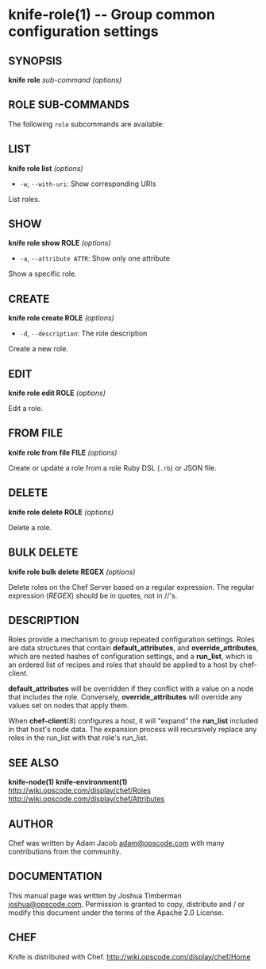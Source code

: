 knife-role(1) -- Group common configuration settings
========================================

## SYNOPSIS

__knife__ __role__ _sub-command_ _(options)_

## ROLE SUB-COMMANDS
The following `role` subcommands are available:

## LIST
__knife role list__ _(options)_

  * `-w`, `--with-uri`:
    Show corresponding URIs

List roles.

## SHOW
__knife role show ROLE__ _(options)_

  * `-a`, `--attribute ATTR`:
    Show only one attribute

Show a specific role.

## CREATE
__knife role create ROLE__ _(options)_

  * `-d`, `--description`:
    The role description

Create a new role.

## EDIT
__knife role edit ROLE__ _(options)_

Edit a role.

## FROM FILE
__knife role from file FILE__ _(options)_

Create or update a role from a role Ruby DSL (`.rb`) or JSON file.

## DELETE
__knife role delete ROLE__ _(options)_

Delete a role.

## BULK DELETE
__knife role bulk delete REGEX__ _(options)_

Delete roles on the Chef Server based on a regular expression. The regular expression (_REGEX_) should be in quotes, not in //'s.

## DESCRIPTION
Roles provide a mechanism to group repeated configuration settings.
Roles are data structures that contain __default\_attributes__, and
__override_attributes__, which are nested hashes of configuration
settings, and a __run_list__, which is an ordered list of recipes and
roles that should be applied to a host by chef-client.

__default_attributes__ will be overridden if they conflict with a value
on a node that includes the role. Conversely, __override_attributes__
will override any values set on nodes that apply them.

When __chef-client__(8) configures a host, it will "expand" the
__run_list__ included in that host's node data. The expansion process
will recursively replace any roles in the run\_list with that role's
run\_list.

## SEE ALSO
   __knife-node(1)__ __knife-environment(1)__
   <http://wiki.opscode.com/display/chef/Roles>
   <http://wiki.opscode.com/display/chef/Attributes>

## AUTHOR
   Chef was written by Adam Jacob <adam@opscode.com> with many contributions from the community.

## DOCUMENTATION
   This manual page was written by Joshua Timberman <joshua@opscode.com>.
   Permission is granted to copy, distribute and / or modify this document under the terms of the Apache 2.0 License.

## CHEF
   Knife is distributed with Chef. <http://wiki.opscode.com/display/chef/Home>

